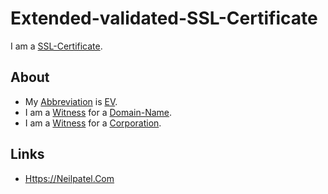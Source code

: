 # Extended-validated-SSL-Certificate

I am a [SSL-Certificate](2000270.md).

## About

- My [Abbreviation](210000000.md) is [EV](2000274.md).
- I am a [Witness](670034.md) for a [Domain-Name](2000273.md).
- I am a [Witness](670034.md) for a [Corporation](240000000.md).

## Links

- [Https://Neilpatel.Com](https://neilpatel.com/de/blog/die-qual-der-wahl-aus-5-ssl-zertifikaten-das-richtige-auswahlen)
